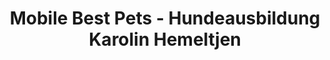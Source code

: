 ---
title: "Mobile Best Pets - Hundeausbildung Karolin Hemeltjen"
url: /nordhorn/mobile-best-pets-hundeausbildung-karolin-hemeltjen/
shop: Tiere
---